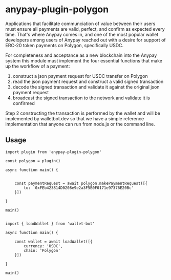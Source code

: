 # anypay-plugin-polygon

Applications that facilitate communciation of value between their users must ensure all payments are valid, perfect, and confirm as expected every time. That's where Anypay comes in, and one of the most popular wallet developers among users of Anypay reached out with a desire for support of ERC-20 token payments on Polygon, specifically USDC.

For completeness and acceptance as a new blockchain into the Anypay system this module must implement the four essential functions that make up the workflow of a payment:

1. construct a json payment request for USDC transfer on Polygon
2. read the json payment request and construct a valid signed transaction
3. decode the signed transaction and validate it against the original json payment request
4. broadcast the signed transaction to the network and validate it is confirmed

Step 2 constructing the transaction is performed by the wallet and will be implemented by walletbot.dev so that we have a simple reference implementation that anyone can run from node.js or the command line.

## Usage

```
import plugin from 'anypay-plugin-polygon'

const polygon = plugin()

async function main() {

    
    const paymentRequest = await polygon.makePaymentRequest([{
        to: '0xFEb423814D0208e9e2a3F5B0F0171e97376E20Bc'
    }])

}

main()

```

```

import { loadWallet } from 'wallet-bot'

async function main() {

    const wallet = await loadWallet([{
        currency: 'USDC',
        chain: 'Polygon'
    }])

}

main()

```